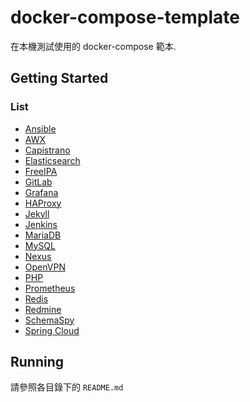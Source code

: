 # docker-compose-template

在本機測試使用的 docker-compose 範本.

## Getting Started

### List

* [Ansible]
* [AWX]
* [Capistrano]
* [Elasticsearch]
* [FreeIPA]
* [GitLab]
* [Grafana]
* [HAProxy]
* [Jekyll]
* [Jenkins]
* [MariaDB]
* [MySQL]
* [Nexus]
* [OpenVPN]
* [PHP]
* [Prometheus]
* [Redis]
* [Redmine]
* [SchemaSpy]
* [Spring Cloud]

## Running

請參照各目錄下的 `README.md`

[Ansible]: ./ansible/README.md
[AWX]: ./awx/README.md
[Capistrano]: ./capistrano/README.md
[Elasticsearch]: ./elasticsearch/README.md
[FreeIPA]: ./freeipa/README.md
[GitLab]: ./gitlab/README.md
[Grafana]: ./grafana/README.md
[HAProxy]: ./haproxy/README.md
[Jekyll]: ./jekyll/README.md
[Jenkins]: ./jenkins/README.md
[MariaDB]: ./mariadb/README.md
[MySQL]: ./mysql/README.md
[Nexus]: ./nexus/README.md
[OpenVPN]: ./openvpn/README.md
[PHP]: ./php/README.md
[Prometheus]: ./prometheus/README.md
[Redis]: ./redis/README.md
[Redmine]: ./redmine/README.md
[SchemaSpy]: ./schemaspy/README.md
[Spring Cloud]: ./springCloud/README.md

[Ansible office]: https://www.ansible.com/
[AWX office]: https://github.com/ansible/awx
[Capistrano]: https://capistranorb.com/
[Elasticsearch office]: https://www.elastic.co/elasticsearch/
[FreeIPA office]: https://www.freeipa.org/
[GitLab office]: https://about.gitlab.com/
[Grafana office]: https://grafana.com/
[HAProxy office]: http://www.haproxy.org/
[Jekyll office]: https://jekyllrb.com/
[Jenkins office]: https://www.jenkins.io/
[MariaDB office]: https://mariadb.org/
[MySQL office]: https://www.mysql.com/
[Nexus office]: https://www.sonatype.com/products/repository-pro
[OpenVPN office]: https://openvpn.net/
[PHP office]: https://www.php.net/
[Prometheus]: https://prometheus.io/
[Redis office]: https://redis.io/
[Redmine office]: https://www.redmine.org/
[SchemaSpy office]: http://schemaspy.org/
[Spring Cloud office]: https://spring.io/projects/spring-cloud
